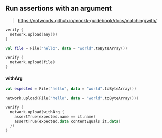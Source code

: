 

## Run assertions with an argument


> https://notwoods.github.io/mockk-guidebook/docs/matching/with/

```kotlin
verify {
  network.upload(any())
}
```

```kotlin
val file = File("hello", data = "world".toByteArray())

verify {
  network.upload(file)
}
```


#### withArg

```kotlin
val expected = File("hello", data = "world".toByteArray())

network.upload(File("hello", data = "world".toByteArray()))

verify {
  network.upload(withArg {
    assertTrue(expected.name == it.name)
    assertTrue(expected.data contentEquals it.data)
  })
}
```

<!--stackedit_data:
eyJoaXN0b3J5IjpbMTYyMDMzOTY2M119
-->